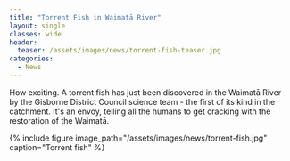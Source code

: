 ```yaml
---
title: "Torrent Fish in Waimatā River"
layout: single
classes: wide
header:
  teaser: /assets/images/news/torrent-fish-teaser.jpg
categories:
  - News
---
```


How exciting. A torrent fish has just been discovered in the Waimatā River by the Gisborne District Council science team - the first of its kind in the catchment. It's an envoy, telling all the humans to get cracking with the restoration of the Waimatā.

{% include figure image_path="/assets/images/news/torrent-fish.jpg" caption="Torrent fish" %}
